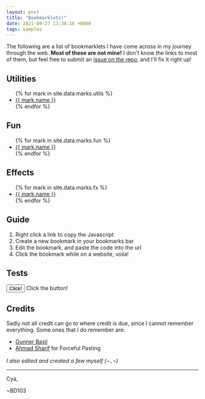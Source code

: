 ```yaml
---
layout: post
title: "Bookmarklets!"
date: 2021-09-27 13:34:16 +0000
tags: samples
---
```


The following are a list of bookmarklets I have come across in my journey through the web. **Most of these are not mine!** I don't know the links to most of them, but feel free to submit an [issue on the repo](https://github.com/BD103/bd103.github.io/issues), and I'll fix it right up!

## Utilities

<ul>
  {% for mark in site.data.marks.utils %}
    <li>
      <a href="{{ mark.data }}" title="{{ mark.desc }}">
        {{ mark.name }}
      </a>
    </li>
  {% endfor %}
</ul>

## Fun

<ul>
  {% for mark in site.data.marks.fun %}
    <li>
      <a href="{{ mark.data }}" title="{{ mark.desc }}">
        {{ mark.name }}
      </a>
    </li>
  {% endfor %}
</ul>

## Effects

<ul>
  {% for mark in site.data.marks.fx %}
    <li>
      <a href="{{ mark.data }}" title="{{ mark.desc }}">
        {{ mark.name }}
      </a>
    </li>
  {% endfor %}
</ul>

## Guide

1. Right click a link to copy the Javascript
2. Create a new bookmark in your bookmarks bar
3. Edit the bookmark, and paste the code into the url
4. Click the bookmark while on a website, voila!

## Tests

<script>var x = 0;</script>
<button type="button" onclick="document.getElementById('autoclick-count').innerHTML = 'Count: ' + x; x++;">Click!</button>
<span id="autoclick-count">Click the button!</span>

## Credits

Sadly not all credit can go to where credit is due, since I cannot remember everything. Some ones that I do remember are:

- [Gunner Basil](https://www.gbasil.dev/bookmarklets)
- [Ahmad Sharif](https://superuser.com/a/1499930) for Forceful Pasting

*I also edited and created a few myself (¬､¬)*

-----

Cya,

~BD103

